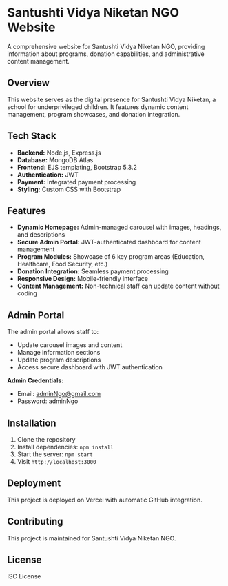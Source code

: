 # Santushti Vidya Niketan NGO Website

A comprehensive website for Santushti Vidya Niketan NGO, providing information about programs, donation capabilities, and administrative content management.

## Overview

This website serves as the digital presence for Santushti Vidya Niketan, a school for underprivileged children. It features dynamic content management, program showcases, and donation integration.

## Tech Stack

- **Backend:** Node.js, Express.js
- **Database:** MongoDB Atlas
- **Frontend:** EJS templating, Bootstrap 5.3.2
- **Authentication:** JWT
- **Payment:** Integrated payment processing
- **Styling:** Custom CSS with Bootstrap

## Features

- **Dynamic Homepage:** Admin-managed carousel with images, headings, and descriptions
- **Secure Admin Portal:** JWT-authenticated dashboard for content management
- **Program Modules:** Showcase of 6 key program areas (Education, Healthcare, Food Security, etc.)
- **Donation Integration:** Seamless payment processing
- **Responsive Design:** Mobile-friendly interface
- **Content Management:** Non-technical staff can update content without coding

## Admin Portal

The admin portal allows staff to:

- Update carousel images and content
- Manage information sections
- Update program descriptions
- Access secure dashboard with JWT authentication

**Admin Credentials:**

- Email: adminNgo@gmail.com
- Password: adminNgo

## Installation

1. Clone the repository
2. Install dependencies: `npm install`
3. Start the server: `npm start`
4. Visit `http://localhost:3000`

## Deployment

This project is deployed on Vercel with automatic GitHub integration.

## Contributing

This project is maintained for Santushti Vidya Niketan NGO.

## License

ISC License
